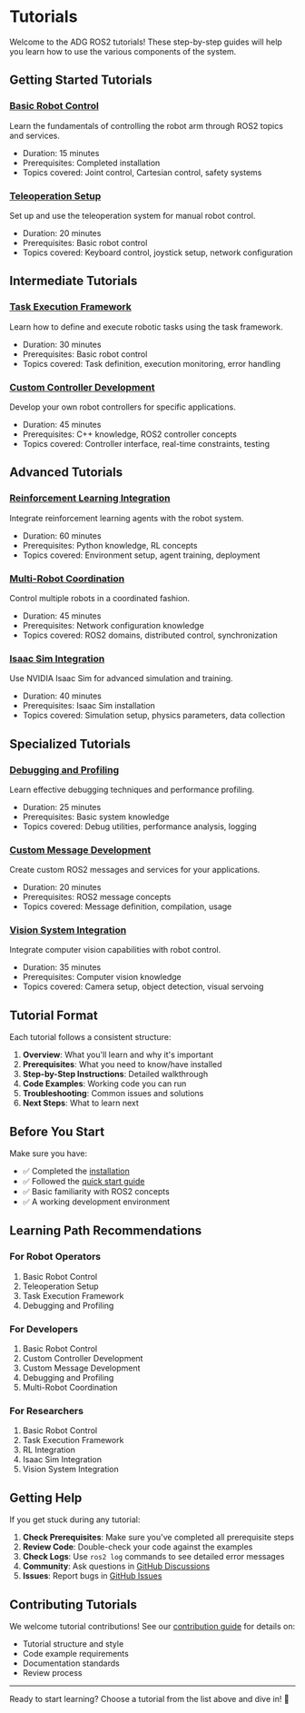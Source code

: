 # Tutorials

Welcome to the ADG ROS2 tutorials! These step-by-step guides will help you learn how to use the various components of the system.

## Getting Started Tutorials

### [Basic Robot Control](basic-robot-control.md)
Learn the fundamentals of controlling the robot arm through ROS2 topics and services.

- Duration: 15 minutes
- Prerequisites: Completed installation
- Topics covered: Joint control, Cartesian control, safety systems

### [Teleoperation Setup](teleoperation-setup.md)  
Set up and use the teleoperation system for manual robot control.

- Duration: 20 minutes
- Prerequisites: Basic robot control
- Topics covered: Keyboard control, joystick setup, network configuration

## Intermediate Tutorials

### [Task Execution Framework](task-execution.md)
Learn how to define and execute robotic tasks using the task framework.

- Duration: 30 minutes
- Prerequisites: Basic robot control
- Topics covered: Task definition, execution monitoring, error handling

### [Custom Controller Development](custom-controllers.md)
Develop your own robot controllers for specific applications.

- Duration: 45 minutes
- Prerequisites: C++ knowledge, ROS2 controller concepts
- Topics covered: Controller interface, real-time constraints, testing

## Advanced Tutorials

### [Reinforcement Learning Integration](rl-integration.md)
Integrate reinforcement learning agents with the robot system.

- Duration: 60 minutes
- Prerequisites: Python knowledge, RL concepts
- Topics covered: Environment setup, agent training, deployment

### [Multi-Robot Coordination](multi-robot.md)
Control multiple robots in a coordinated fashion.

- Duration: 45 minutes
- Prerequisites: Network configuration knowledge
- Topics covered: ROS2 domains, distributed control, synchronization

### [Isaac Sim Integration](isaac-sim.md)
Use NVIDIA Isaac Sim for advanced simulation and training.

- Duration: 40 minutes
- Prerequisites: Isaac Sim installation
- Topics covered: Simulation setup, physics parameters, data collection

## Specialized Tutorials

### [Debugging and Profiling](debugging-profiling.md)
Learn effective debugging techniques and performance profiling.

- Duration: 25 minutes
- Prerequisites: Basic system knowledge
- Topics covered: Debug utilities, performance analysis, logging

### [Custom Message Development](custom-messages.md)
Create custom ROS2 messages and services for your applications.

- Duration: 20 minutes
- Prerequisites: ROS2 message concepts
- Topics covered: Message definition, compilation, usage

### [Vision System Integration](vision-integration.md)
Integrate computer vision capabilities with robot control.

- Duration: 35 minutes
- Prerequisites: Computer vision knowledge
- Topics covered: Camera setup, object detection, visual servoing

## Tutorial Format

Each tutorial follows a consistent structure:

1. **Overview**: What you'll learn and why it's important
2. **Prerequisites**: What you need to know/have installed
3. **Step-by-Step Instructions**: Detailed walkthrough
4. **Code Examples**: Working code you can run
5. **Troubleshooting**: Common issues and solutions
6. **Next Steps**: What to learn next

## Before You Start

Make sure you have:

- ✅ Completed the [installation](../user-guide/installation.md)
- ✅ Followed the [quick start guide](../user-guide/quick-start.md)
- ✅ Basic familiarity with ROS2 concepts
- ✅ A working development environment

## Learning Path Recommendations

### For Robot Operators
1. Basic Robot Control
2. Teleoperation Setup  
3. Task Execution Framework
4. Debugging and Profiling

### For Developers
1. Basic Robot Control
2. Custom Controller Development
3. Custom Message Development
4. Debugging and Profiling
5. Multi-Robot Coordination

### For Researchers
1. Basic Robot Control
2. Task Execution Framework
3. RL Integration
4. Isaac Sim Integration
5. Vision System Integration

## Getting Help

If you get stuck during any tutorial:

1. **Check Prerequisites**: Make sure you've completed all prerequisite steps
2. **Review Code**: Double-check your code against the examples
3. **Check Logs**: Use `ros2 log` commands to see detailed error messages
4. **Community**: Ask questions in [GitHub Discussions](https://github.com/McGill-Applied-Dynamics-Group/adg-ros2/discussions)
5. **Issues**: Report bugs in [GitHub Issues](https://github.com/McGill-Applied-Dynamics-Group/adg-ros2/issues)

## Contributing Tutorials

We welcome tutorial contributions! See our [contribution guide](../developer-guide/contributing.md) for details on:

- Tutorial structure and style
- Code example requirements  
- Documentation standards
- Review process

---

Ready to start learning? Choose a tutorial from the list above and dive in! 🚀
